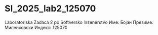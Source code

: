 # SI_2025_lab2_125070
Laboratoriska Zadaca 2 po Softversko Inzenerstvo 
Име:  Бојан
Презиме:  Миленковски
Индекс:  125070
